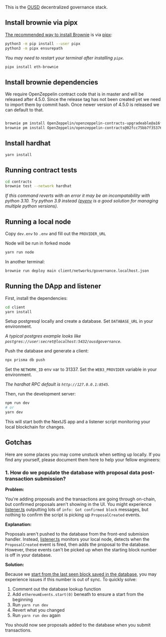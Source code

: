 This is the [OUSD](https://ousd.com) decentralized governance stack.

## Install brownie via pipx

[The recommended way to install Brownie](https://eth-brownie.readthedocs.io/en/stable/install.html) is via [pipx](https://github.com/pipxproject/pipx):

```bash
python3 -m pip install --user pipx
python3 -m pipx ensurepath
```

_You may need to restart your terminal after installing `pipx`._

```bash
pipx install eth-brownie
```

## Install brownie dependencies
We require OpenZeppelin contract code that is in master and will be released after 4.5.0. Since the release
tag has not been created yet we need to import them by commit hash. Once newer version of 4.5.0 is released
we can default to that.

```bash

brownie pm install OpenZeppelin/openzeppelin-contracts-upgradeable@a16f26a063cd018c4c986832c3df332a131f53b9
brownie pm install OpenZeppelin/openzeppelin-contracts@02fcc75bb7f35376c22def91b0fb9bc7a50b9458
```

## Install hardhat

```bash
yarn install
```

## Running contract tests

```bash
cd contracts
brownie test --network hardhat
```

_If this command reverts with an error it may be an incompatability with python 3.10. Try python 3.9 instead ([pyenv](https://github.com/pyenv/pyenv) is a good solution for managing multiple python versions)._

## Running a local node

Copy `dev.env` to `.env` and fill out the `PROVIDER_URL`

Node will be run in forked mode
```bash
yarn run node
```

In another terminal:

```bash
brownie run deploy main client/networks/governance.localhost.json
```

## Running the DApp and listener

First, install the dependencies:

```bash
cd client
yarn install
```

Setup postgresql locally and create a database. Set `DATABASE_URL` in your environment.

_A typical postgres example looks like `postgres://user:secret@localhost:5432/ousdgovernance`._

Push the database and generate a client:

```bash
npx prisma db push
```

Set the `NETWORK_ID` env var to 31337.
Set the `WEB3_PROVIDER` variable in your environment.

_The hardhat RPC default is `http://127.0.0.1:8545`._

Then, run the development server:

```bash
npm run dev
# or
yarn dev
```

This will start both the NextJS app and a listener script monitoring your local blockchain for changes.

## Gotchas

Here are some places you may come unstuck when setting up locally. If you find any yourself, please document them here to help your fellow engineers:

### 1. How do we populate the database with proposal data post- transaction submission?

**Problem:**

You're adding proposals and the transactions are going through on-chain, but confirmed proposals aren't showing in the UI. You might experience [listener.ts](/client/listener.ts) outputting lots of `info: Got confirmed block` messages, but nothing to confirm the script is picking up `ProposalCreated` events.

**Explanation:**

Proposals aren't pushed to the database from the front-end submision handler. Instead, [listener.ts](/client/listener.ts) monitors your local node, detects when the `ProposalCreated` event is fired, then adds the proposal to the database. However, these events can't be picked up when the starting block number is off in your database.

**Solution:**

Because we [start from the last seen block saved in the database](/clients/listener.ts#121), you may experience issues if this number is out of sync. To quickly solve:

1. Comment out the database lookup function
2. Add `ethereumEvents.start(0)` beneath to ensure a start from the beginning
3. Run `yarn run dev`
4. Revert what you changed
5. Run `yarn run dev` again

You should now see proposals added to the database when you submit transactions.